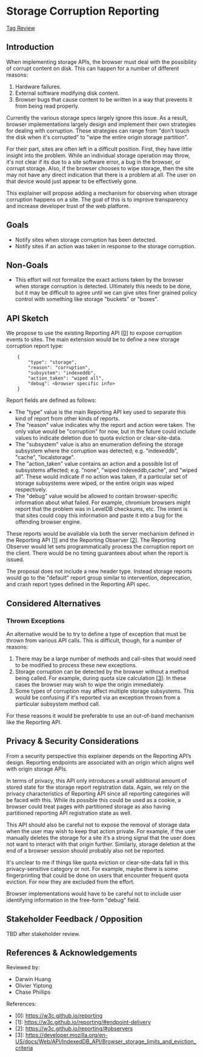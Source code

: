 # Storage Corruption Reporting

[Tag Review](https://github.com/w3ctag/design-reviews/issues/419)

## Introduction

When implementing storage APIs, the browser must deal with the possibility of corrupt content on disk.  This can happen for a number of different reasons:

1.  Hardware failures.
1.  External software modifying disk content.
1.  Browser bugs that cause content to be written in a way that prevents it from being read properly.

Currently the various storage specs largely ignore this issue.  As a result, browser implementations largely design and implement their own strategies for dealing with corruption.  These strategies can range from "don’t touch the disk when it's corrupted" to "wipe the entire origin storage partition".

For their part, sites are often left in a difficult position.  First, they have little insight into the problem.  While an individual storage operation may throw, it's not clear if its due to a site software error, a bug in the browser, or corrupt storage.  Also, if the browser chooses to wipe storage, then the site may not have any direct indication that there is a problem at all.  The user on that device would just appear to be effectively gone.

This explainer will propose adding a mechanism for observing when storage corruption happens on a site.  The goal of this is to improve transparency and increase developer trust of the web platform.

## Goals

*   Notify sites when storage corruption has been detected.
*   Notify sites if an action was taken in response to the storage corruption.

## Non-Goals

*   This effort will not formalize the exact actions taken by the browser when storage corruption is detected.  Ultimately this needs to be done, but it may be difficult to agree until we can give sites finer grained policy control with something like storage "buckets" or "boxes".

## API Sketch

We propose to use the existing Reporting API [[0]] to expose corruption events to sites.  The main extension would be to define a new storage corruption report type:


```
    {
    	"type": "storage",
    	"reason": "corruption",
    	"subsystem": "indexeddb",
    	"action_taken": "wiped all",
    	"debug": <browser specific info>
    }
```

Report fields are defined as follows:

 * The "type” value is the main Reporting API key used to separate this kind of report from other kinds of reports.
 * The "reason" value indicates why the report and action were taken.  The only value would be "corruption" for now, but in the future could include values to indicate deletion due to quota eviction or clear-site-data.
 * The "subsystem" value is also an enumeration defining the storage subsystem where the corruption was detected; e.g. "indexeddb", "cache", "localstorage".
 * The "action_taken" value contains an action and a possible list of subsystems affected; e.g. "none", "wiped indexeddb,cache", and "wiped all".  These would indicate if no action was taken, if a particular set of storage subsystems were wiped, or the entire origin was wiped respectively.
 * The "debug" value would be allowed to contain browser-specific information about what failed.  For example, chromium browsers might report that the problem was in LevelDB checksums, etc.  The intent is that sites could copy this information and paste it into a bug for the offending browser engine.

These reports would be available via both the server mechanism defined in the Reporting API [[1]] and the Reporting Observer [[2]].  The Reporting Observer would let sets programmatically process the corruption report on the client.  There would be no timing guarantees about when the report is issued.

The proposal does not include a new header type.  Instead storage reports would go to the "default" report group similar to intervention, deprecation, and crash report types defined in the Reporting API spec.

## Considered Alternatives

### Thrown Exceptions

An alternative would be to try to define a type of exception that must be thrown from various API calls.  This is difficult, though, for a number of reasons:

1.  There may be a large number of methods and call-sites that would need to be modified to process these new exceptions.
1.  Storage corruption can be detected by the browser without a method being called.  For example, during quota size calculation [[3]].  In these cases the browser may wish to wipe the origin immediately.
1.  Some types of corruption may affect multiple storage subsystems.  This would be confusing if it's reported via an exception thrown from a particular subsystem method call.

For these reasons it would be preferable to use an out-of-band mechanism like the Reporting API.

## Privacy & Security Considerations

From a security perspective this explainer depends on the Reporting API’s design.  Reporting endpoints are associated with an origin which aligns well with origin storage APIs.

In terms of privacy, this API only introduces a small additional amount of stored state for the storage report registration data.  Again, we rely on the privacy characteristics of Reporting API since all reporting categories will be faced with this.  While its possible this could be used as a cookie, a browser could treat pages with partitioned storage as also having partitioned reporting API registration state as well.

This API should also be careful not to expose the removal of storage data when the user may wish to keep that action private.  For example, if the user manually deletes the storage for a site it’s a strong signal that the user does not want to interact with that origin further.  Similarly, storage deletion at the end of a browser session should probably also not be reported.

It's unclear to me if things like quota eviction or clear-site-data fall in this privacy-sensitive category or not.  For example, maybe there is some fingerprinting that could be done on users that encounter frequent quota eviction.  For now they are excluded from the effort.

Browser implementations would have to be careful not to include user identifying information in the free-form "debug" field.

## Stakeholder Feedback / Opposition

TBD after stakeholder review.

## References & Acknowledgements

Reviewed by:

*   Darwin Huang
*   Olivier Yiptong
*   Chase Phillips

References:

* \[0]: https://w3c.github.io/reporting
* \[1]: https://w3c.github.io/reporting/#endpoint-delivery
* \[2]: https://w3c.github.io/reporting/#observers
* \[3]: https://developer.mozilla.org/en-US/docs/Web/API/IndexedDB_API/Browser_storage_limits_and_eviction_criteria

[0]: https://w3c.github.io/reporting
[1]: https://w3c.github.io/reporting/#endpoint-delivery
[2]: https://w3c.github.io/reporting/#observers
[3]: https://developer.mozilla.org/en-US/docs/Web/API/IndexedDB_API/Browser_storage_limits_and_eviction_criteria
